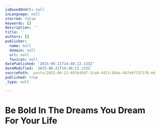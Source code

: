 ```yaml
---
isBasedOnUrl: null
inLanguage: null
starred: false
keywords: []
description: ''
title: ''
authors: []
publisher:
  name: null
  domain: null
  url: null
  favicon: null
datePublished: '2015-06-21T14:48:22.133Z'
dateModified: '2015-06-21T14:48:22.133Z'
sourcePath: _posts/2015-06-21-05f645d7-2ca0-4413-8bda-4b7e9f7371f0.md
published: true
_type: null

---
```

# Be Bold In The Dreams You Dream For Your Life